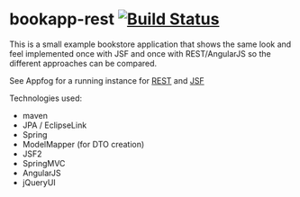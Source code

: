 bookapp-rest [![Build Status](https://travis-ci.org/rvillars/bookapp-rest.png?branch=master)](https://travis-ci.org/rvillars/bookapp-rest)
============
This is a small example bookstore application that shows the same look and feel implemented once with JSF and once with REST/AngularJS so the different approaches can be compared.

See Appfog for a running instance for [REST](http://bookapp-rest.eu01.aws.af.cm) and [JSF](http://bookapp-jsf.eu01.aws.af.cm)

Technologies used:
* maven
* JPA / EclipseLink
* Spring
* ModelMapper (for DTO creation)
* JSF2
* SpringMVC
* AngularJS
* jQueryUI
